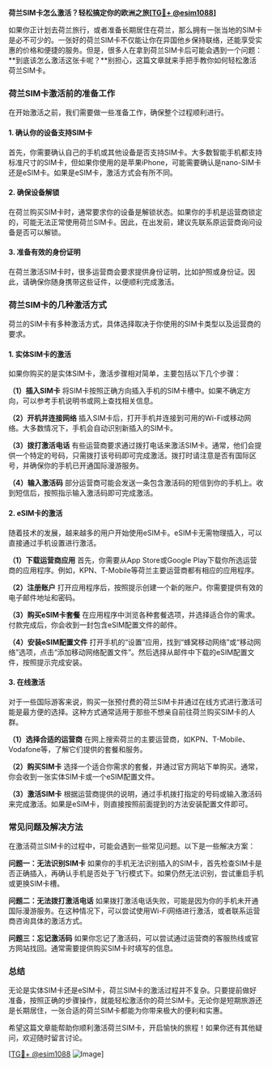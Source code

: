 **荷兰SIM卡怎么激活？轻松搞定你的欧洲之旅[[TG💪+ @esim1088](https://t.me/s/esim1088)]**

如果你正计划去荷兰旅行，或者准备长期居住在荷兰，那么拥有一张当地的SIM卡是必不可少的。一张好的荷兰SIM卡不仅能让你在异国他乡保持联络，还能享受实惠的价格和便捷的服务。但是，很多人在拿到荷兰SIM卡后可能会遇到一个问题：**到底该怎么激活这张卡呢？**别担心，这篇文章就来手把手教你如何轻松激活荷兰SIM卡。

### 荷兰SIM卡激活前的准备工作

在开始激活之前，我们需要做一些准备工作，确保整个过程顺利进行。

#### 1. 确认你的设备支持SIM卡
首先，你需要确认自己的手机或其他设备是否支持SIM卡。大多数智能手机都支持标准尺寸的SIM卡，但如果你使用的是苹果iPhone，可能需要确认是nano-SIM卡还是eSIM卡。如果是eSIM卡，激活方式会有所不同。

#### 2. 确保设备解锁
在荷兰购买SIM卡时，通常要求你的设备是解锁状态。如果你的手机是运营商锁定的，可能无法正常使用荷兰SIM卡。因此，在出发前，建议先联系原运营商询问设备是否可以解锁。

#### 3. 准备有效的身份证明
在荷兰激活SIM卡时，很多运营商会要求提供身份证明，比如护照或身份证。因此，请确保你随身携带这些证件，以便顺利完成激活。

### 荷兰SIM卡的几种激活方式

荷兰的SIM卡有多种激活方式，具体选择取决于你使用的SIM卡类型以及运营商的要求。

#### 1. 实体SIM卡的激活
如果你购买的是实体SIM卡，激活步骤相对简单，主要包括以下几个步骤：

**（1）插入SIM卡**
将SIM卡按照正确方向插入手机的SIM卡槽中。如果不确定方向，可以参考手机说明书或网上查找相关信息。

**（2）开机并连接网络**
插入SIM卡后，打开手机并连接到可用的Wi-Fi或移动网络。大多数情况下，手机会自动识别新插入的SIM卡。

**（3）拨打激活电话**
有些运营商要求通过拨打电话来激活SIM卡。通常，他们会提供一个特定的号码，只需拨打该号码即可完成激活。拨打时请注意是否有国际区号，并确保你的手机已开通国际漫游服务。

**（4）输入激活码**
部分运营商可能会发送一条包含激活码的短信到你的手机上。收到短信后，按照指示输入激活码即可完成激活。

#### 2. eSIM卡的激活
随着技术的发展，越来越多的用户开始使用eSIM卡。eSIM卡无需物理插入，可以直接通过手机设置进行激活。

**（1）下载运营商应用**
首先，你需要从App Store或Google Play下载你所选运营商的应用程序。例如，KPN、T-Mobile等荷兰主要运营商都有相应的应用程序。

**（2）注册账户**
打开应用程序后，按照提示创建一个新的账户。你需要提供有效的电子邮件地址和密码。

**（3）购买eSIM卡套餐**
在应用程序中浏览各种套餐选项，并选择适合你的需求。付款完成后，你会收到一封包含eSIM配置文件的邮件。

**（4）安装eSIM配置文件**
打开手机的“设置”应用，找到“蜂窝移动网络”或“移动网络”选项，点击“添加移动网络配置文件”。然后选择从邮件中下载的eSIM配置文件，按照提示完成安装。

#### 3. 在线激活
对于一些国际游客来说，购买一张预付费的荷兰SIM卡并通过在线方式进行激活可能是最方便的选择。这种方式通常适用于那些不想亲自前往荷兰购买SIM卡的人群。

**（1）选择合适的运营商**
在网上搜索荷兰的主要运营商，如KPN、T-Mobile、Vodafone等，了解它们提供的套餐和服务。

**（2）购买SIM卡**
选择一个适合你需求的套餐，并通过官方网站下单购买。通常，你会收到一张实体SIM卡或一个eSIM配置文件。

**（3）激活SIM卡**
根据运营商提供的说明，通过手机拨打指定的号码或输入激活码来完成激活。如果是eSIM卡，则直接按照前面提到的方法安装配置文件即可。

### 常见问题及解决方法

在激活荷兰SIM卡的过程中，可能会遇到一些常见问题。以下是一些解决方案：

**问题一：无法识别SIM卡**
如果你的手机无法识别插入的SIM卡，首先检查SIM卡是否正确插入，再确认手机是否处于飞行模式下。如果仍然无法识别，尝试重启手机或更换SIM卡槽。

**问题二：无法拨打激活电话**
如果拨打激活电话失败，可能是因为你的手机未开通国际漫游服务。在这种情况下，可以尝试使用Wi-Fi网络进行激活，或者联系运营商咨询具体的激活方式。

**问题三：忘记激活码**
如果你忘记了激活码，可以尝试通过运营商的客服热线或官方网站找回。通常需要提供购买SIM卡时填写的信息。

### 总结

无论是实体SIM卡还是eSIM卡，荷兰SIM卡的激活过程并不复杂。只要提前做好准备，按照正确的步骤操作，就能轻松激活你的荷兰SIM卡。无论你是短期旅游还是长期居住，一张合适的荷兰SIM卡都能为你带来极大的便利和实惠。

希望这篇文章能帮助你顺利激活荷兰SIM卡，开启愉快的旅程！如果你还有其他疑问，欢迎随时留言讨论。

[[TG💪+ @esim1088](https://t.me/s/esim1088) ![Image](https://i.postimg.cc/4NQfJmqS/Snipaste-2025-05-13-00-14-12.png)]